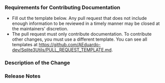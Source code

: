 ### Requirements for Contributing Documentation

* Fill out the template below. Any pull request that does not include enough information to be reviewed in a timely manner may be closed at the maintainers' discretion.
* The pull request must only contribute documentation. To contribute other changes, you must use a different template. You can see all templates at <https://github.com/AEduardo-dev/Sqlite3Utils/PULL_REQUEST_TEMPLATE.md>.


### Description of the Change

<!--

We must be able to understand the purpose of your change from this description. If we can't get a good idea of the benefits of the change from the description here, the pull request may be closed at the maintainers' discretion.

-->

### Release Notes

<!--

Please describe the changes in a single line that explains this improvement in
terms that a user can understand.  This text will be used in Sqlite3Utils's release notes.

If this change is not user-facing or notable enough to be included in release notes
you may use the strings "Not applicable" or "N/A" here.

-->
